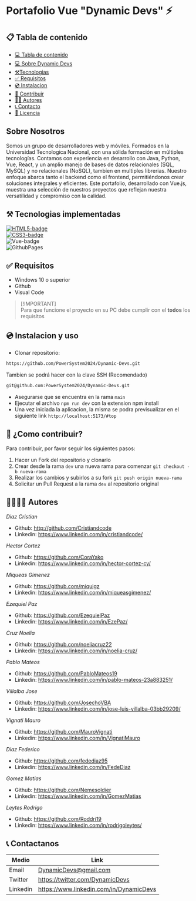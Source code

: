 # Portafolio Vue "Dynamic Devs" ⚡ 

## 📋 Tabla de contenido
<!----Control mas espacio para seleccionar categoria en el parentesis---->
- [💻 Tabla de contenido](#📋-tabla-de-contenido)
- [💻 Sobre Dynamic Devs](#💻-Dynamic-Devs)
- [⚒️Tecnologias](#⚒️-tecnologias-implementadas)
- [✅ Requisitos](#✅-requisitos)
- [💿 Instalacion](#💿-instalacion-y-uso)
- [🤝 Contribuir](#🤝-como-contribuir)
- [👨‍💻 Autores](#👨‍💻👩‍💻-autores)
- [📞 Contacto](#📞-contactanos)
- [📄 Licencia](#📄-licencia)

## Sobre Nosotros

<p>Somos un grupo de desarrolladores web y móviles. Formados en la Universidad Tecnologica Nacional, con una sólida formación en múltiples tecnologías. Contamos con experiencia en desarrollo con Java, Python, Vue, React, y un amplio manejo de bases de datos relacionales (SQL, MySQL) y no relacionales (NoSQL), tambien en multiples librerias. Nuestro enfoque abarca tanto el backend como el frontend, permitiéndonos crear soluciones integrales y eficientes. Este portafolio, desarrollado con Vue.js, muestra una selección de nuestros proyectos que reflejan nuestra versatilidad y compromiso con la calidad.</p>

## ⚒️ Tecnologias implementadas


[![HTML5-badge]][HTML-url] <br>
[![CSS3-badge]][CSS3-url] <br>
![Vue-badge](https://img.shields.io/badge/vue.js-%2335495e.svg?style=for-the-badge&logo=vuedotjs&logoColor=%234FC08D) <br>
![GithubPages](https://img.shields.io/badge/github%20pages-121013?style=for-the-badge&logo=github&logoColor=white) 

## ✅ Requisitos

- Windows 10 o superior
- Github
- Visual Code

> [!IMPORTANT] <br>
> Para que funcione el proyecto en su PC debe cumplir con el **todos** los requisitos

## 💿 Instalacion y uso

- Clonar repositorio:

```bash
https://github.com/PowerSystem2024/Dynamic-Devs.git
```
Tambien se podrá hacer con la clave SSH (Recomendado)
```bash
git@github.com:PowerSystem2024/Dynamic-Devs.git
```

- Asegurarse que se encuentra en la rama `main`
- Ejecutar el archivo `npm run dev` con la extension npm install
- Una vez iniciada la aplicacion, la misma se podra previsualizar en el siguiente link `http://localhost:5173/#top`

## 🤝 ¿Como contribuir?

Para contribuir, por favor seguir los siguientes pasos:

1. Hacer un Fork del repositorio y clonarlo
2. Crear desde la rama `dev` una nueva rama para comenzar `git checkout -b nueva-rama`
3. Realizar los cambios y subirlos a su fork `git push origin nueva-rama`
4. Solicitar un Pull Request a la rama `dev` al repositorio original

## 👨‍💻👩‍💻 Autores

_Diaz Cristian_

- Github: http://github.com/Cristiandcode
- Linkedin: https://www.linkedin.com/in/cristiandcode/

_Hector Cortez_
- Github: https://github.com/CoraYako
- Linkedin: https://www.linkedin.com/in/hector-cortez-cy/

_Miqueas Gimenez_

- Github: https://github.com/miquigz
- Linkedin: https://www.linkedin.com/in/miqueasgimenez/

_Ezequiel Paz_

- Github: https://github.com/EzequielPaz
- Linkedin: https://www.linkedin.com/in/EzePaz/

_Cruz Noelia_

- Github: https://github.com/noeliacruz22
- Linkedin: https://www.linkedin.com/in/noelia-cruz/

_Pablo Mateos_

- Github: https://github.com/PabloMateos19
- Linkedin: https://www.linkedin.com/in/pablo-mateos-23a883251/

_Villalba Jose_

- Github: https://github.com/JosechoVBA
- Linkedin: https://www.linkedin.com/in/jose-luis-villalba-03bb29209/

_Vignati Mauro_

- Github: https://github.com/MauroVignati
- Linkedin: https://www.linkedin.com/in/VignatiMauro

_Diaz Federico_

- Github: https://github.com/fedediaz95
- Linkedin: https://www.linkedin.com/in/FedeDiaz

_Gomez Matias_

- Github: https://github.com/Nemesoldier
- Linkedin: https://www.linkedin.com/in/GomezMatias

_Leytes Rodrigo_

- Github: https://github.com/Roddri19
- Linkedin: https://www.linkedin.com/in/rodrigoleytes/

## 📞 Contactanos

| Medio    | Link                              |
| -------- | --------------------------------- |
| Email    | DynamicDevs@gmail.com                   |
| Twitter  | https://twitter.com/DynamicDevs         |
| Linkedin | https://www.linkedin.com/in/DynamicDevs |

























<!---Markdown links & images--->

[HTML5-badge]:https://img.shields.io/badge/HTML5-E34F26?style=for-the-badge&logo=html5&logoColor=white
[HTML-url]:http://html.com/tags/
[CSS3-badge]:https://img.shields.io/badge/CSS3-1572B6?style=for-the-badge&logo=css3&logoColor=white
[CSS3-url]:https://www.w3.org/Style/CSS/
